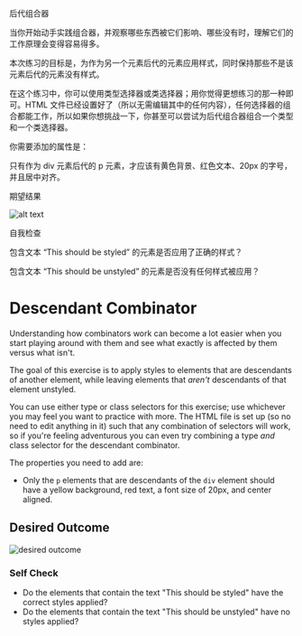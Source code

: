 后代组合器

当你开始动手实践组合器，并观察哪些东西被它们影响、哪些没有时，理解它们的工作原理会变得容易得多。

本次练习的目标是，为作为另一个元素后代的元素应用样式，同时保持那些不是该元素后代的元素没有样式。

在这个练习中，你可以使用类型选择器或类选择器；用你觉得更想练习的那一种即可。HTML 文件已经设置好了（所以无需编辑其中的任何内容），任何选择器的组合都能工作，所以如果你想挑战一下，你甚至可以尝试为后代组合器组合一个类型和一个类选择器。

你需要添加的属性是：

只有作为 div 元素后代的 p 元素，才应该有黄色背景、红色文本、20px 的字号，并且居中对齐。

期望结果

![alt text](./desired-outcome.png)

自我检查

包含文本 “This should be styled” 的元素是否应用了正确的样式？

包含文本 “This should be unstyled” 的元素是否没有任何样式被应用？


# Descendant Combinator
Understanding how combinators work can become a lot easier when you start playing around with them and see what exactly is affected by them versus what isn't.

The goal of this exercise is to apply styles to elements that are descendants of another element, while leaving elements that *aren't* descendants of that element unstyled.

You can use either type or class selectors for this exercise; use whichever you may feel you want to practice with more. The HTML file is set up (so no need to edit anything in it) such that any combination of selectors will work, so if you're feeling adventurous you can even try combining a type *and* class selector for the descendant combinator.

The properties you need to add are:

* Only the `p` elements that are descendants of the `div` element should have a yellow background, red text, a font size of 20px, and center aligned.

## Desired Outcome
![desired outcome](./desired-outcome.png)


### Self Check
- Do the elements that contain the text "This should be styled" have the correct styles applied?
- Do the elements that contain the text "This should be unstyled" have no styles applied?
